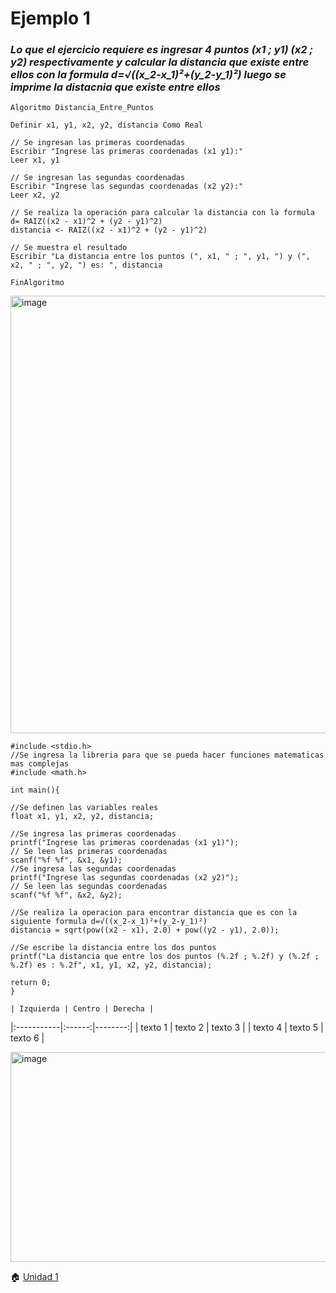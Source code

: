 # **Ejemplo 1**

### *Lo que el ejercicio requiere es ingresar 4 puntos (x1 ; y1) (x2 ; y2) respectivamente y calcular la distancia que existe entre ellos con la formula d=√((x_2-x_1)²+(y_2-y_1)²) luego se imprime la distacnia que existe entre ellos*

    Algoritmo Distancia_Entre_Puntos
    
    Definir x1, y1, x2, y2, distancia Como Real

    // Se ingresan las primeras coordenadas
    Escribir "Ingrese las primeras coordenadas (x1 y1):"
    Leer x1, y1

    // Se ingresan las segundas coordenadas
    Escribir "Ingrese las segundas coordenadas (x2 y2):"
    Leer x2, y2

    // Se realiza la operación para calcular la distancia con la formula d= RAIZ((x2 - x1)^2 + (y2 - y1)^2)
    distancia <- RAIZ((x2 - x1)^2 + (y2 - y1)^2)

    // Se muestra el resultado
    Escribir "La distancia entre los puntos (", x1, " ; ", y1, ") y (", x2, " ; ", y2, ") es: ", distancia
    
    FinAlgoritmo

   <img width="522" height="700" alt="image" src="https://github.com/user-attachments/assets/22a3f7ce-9f54-4930-a331-4a25839d0f1c" />

 
 
    #include <stdio.h>  
    //Se ingresa la libreria para que se pueda hacer funciones matematicas mas complejas
    #include <math.h> 
    
    int main(){

    //Se definen las variables reales
    float x1, y1, x2, y2, distancia;

    //Se ingresa las primeras coordenadas 
    printf("Ingrese las primeras coordenadas (x1 y1)");
    // Se leen las primeras coordenadas
    scanf("%f %f", &x1, &y1);
    //Se ingresa las segundas coordenadas 
    printf("Ingrese las segundas coordenadas (x2 y2)");
    // Se leen las segundas coordenadas
    scanf("%f %f", &x2, &y2);
    
    //Se realiza la operacion para encontrar distancia que es con la siguiente formula d=√((x_2-x_1)²+(y_2-y_1)²)
    distancia = sqrt(pow((x2 - x1), 2.0) + pow((y2 - y1), 2.0));
    
    //Se escribe la distancia entre los dos puntos 
    printf("La distancia que entre los dos puntos (%.2f ; %.2f) y (%.2f ; %.2f) es : %.2f", x1, y1, x2, y2, distancia);

    return 0;
    }

    | Izquierda | Centro | Derecha |
|:-----------|:------:|--------:|
| texto 1    | texto 2 | texto 3 |
| texto 4    | texto 5 | texto 6 |


<img width="938" height="336" alt="image" src="https://github.com/user-attachments/assets/71939629-10da-4ab4-9254-69ea7d3ed6a3" />

🏠 [Unidad 1 ](Unidad1.md)
